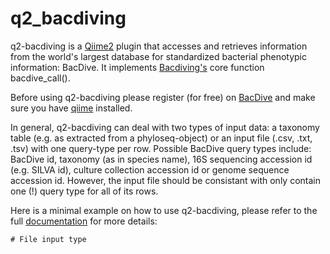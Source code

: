 # q2_bacdiving

q2-bacdiving is a [Qiime2](https://qiime2.org/) plugin that accesses and retrieves information from the world's largest database for standardized bacterial phenotypic information: BacDive. It implements [Bacdiving's](https://github.com/mBiocoder/Bacdiving) core function bacdive_call(). 

Before using q2-bacdiving please register (for free) on [BacDive](https://api.bacdive.dsmz.de/) and make sure you have [qiime](https://docs.qiime2.org/2022.8/install/native/#install-qiime-2-within-a-conda-environment) installed.

In general, q2-bacdiving can deal with two types of input data: a taxonomy table (e.g. as extracted from a phyloseq-object) or an input file (.csv, .txt, .tsv) with one query-type per row. Possible BacDive query types include: BacDive id, taxonomy (as in species name), 16S sequencing accession id (e.g. SILVA id), culture collection accession id or genome sequence accession id.
However, the input file should be consistant with only contain one (!) query type for all of its rows.

Here is a minimal example on how to use q2-bacdiving, please refer to the full [documentation](https://bacdiving.readthedocs.io/en/latest/) for more details:

```
# File input type
```
